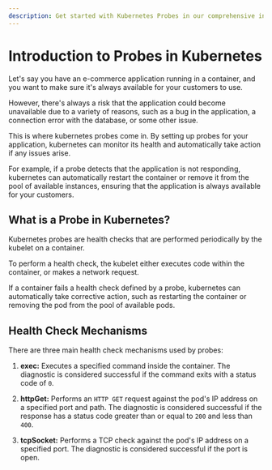 ```yaml
---
description: Get started with Kubernetes Probes in our comprehensive introduction. Understand how probes improve container health and reliability.
---
```


# Introduction to Probes in Kubernetes

Let's say you have an e-commerce application running in a container, and you want to make sure it's always available for your customers to use.

However, there's always a risk that the application could become unavailable due to a variety of reasons, such as a bug in the application, a connection error with the database, or some other issue.

This is where kubernetes probes come in. By setting up probes for your application, kubernetes can monitor its health and automatically take action if any issues arise.

For example, if a probe detects that the application is not responding, kubernetes can automatically restart the container or remove it from the pool of available instances, ensuring that the application is always available for your customers.


## What is a Probe in Kubernetes?

Kubernetes probes are health checks that are performed periodically by the kubelet on a container.

To perform a health check, the kubelet either executes code within the container, or makes a network request.

If a container fails a health check defined by a probe, kubernetes can automatically take corrective action, such as restarting the container or removing the pod from the pool of available pods.


## Health Check Mechanisms

There are three main health check mechanisms used by probes:

1. **exec:** Executes a specified command inside the container. The diagnostic is considered successful if the command exits with a status code of `0`.

2. **httpGet:** Performs an `HTTP GET` request against the pod's IP address on a specified port and path. The diagnostic is considered successful if the response has a status code greater than or equal to `200` and less than `400`.

3. **tcpSocket:** Performs a TCP check against the pod's IP address on a specified port. The diagnostic is considered successful if the port is open.